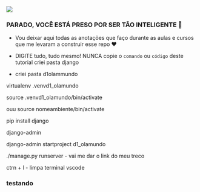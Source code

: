 <img src="https://www.google.com/imgres?imgurl=https%3A%2F%2Frollingstone.uol.com.br%2Fmedia%2Fuploads%2Fmiranda-cosgrove-meme-drake-and-josh-foto-reproducao-nickelodeon.jpg&imgrefurl=https%3A%2F%2Frollingstone.uol.com.br%2Fnoticia%2Fmiranda-cosgrove-recria-meme-de-drake-josh-em-revival-de-icarly-confira%2F&tbnid=hDyOjm_1wSelYM&vet=12ahUKEwia5ruw6NX4AhWvqJUCHT9ICgsQMygAegQIARA6..i&docid=2QUsDgnteJmFfM&w=1280&h=720&q=icarly%20computador&hl=pt-BR&ved=2ahUKEwia5ruw6NX4AhWvqJUCHT9ICgsQMygAegQIARA6">

### PARADO, VOCÊ ESTÁ PRESO POR SER TÃO INTELIGENTE 🚨

- Vou deixar aqui todas as anotações que faço durante as aulas e cursos que me levaram a construir esse repo ❤️
- DIGITE tudo, tudo mesmo! NUNCA copie o `comando` ou `código` deste tutorial
criei pasta django

- criei pasta d1olammundo

virtualenv .venvd1_olamundo

source .venvd1_olamundo/bin/activate

ouu source nomeambiente/bin/activate

pip install django

django-admin

django-admin startproject d1_olamundo

./manage.py runserver - vai me dar o link do meu treco

 ctrn + l - limpa terminal vscode

### testando